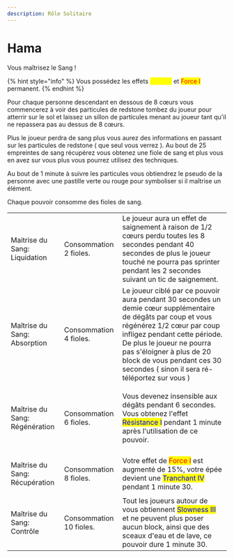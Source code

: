 ```yaml
---
description: Rôle Solitaire
---
```


# Hama

Vous maîtrisez le Sang !

{% hint style="info" %}
Vous possédez les effets <mark style="color:yellow;">Speed I</mark> et <mark style="color:red;">Force I</mark> permanent.
{% endhint %}

Pour chaque personne descendant en dessous de 8 cœurs vous commencerez à voir des particules de redstone tombez du joueur pour atterrir sur le sol et laissez un sillon de particules menant au joueur tant qu'il ne repassera pas au dessus de 8 cœurs.

Plus le joueur perdra de sang plus vous aurez des informations en passant sur les particules de redstone ( que seul vous verrez ). Au bout de 25 empreintes de sang récupérez vous obtenez une fiole de sang et plus vous en avez sur vous plus vous pourrez utilisez des techniques.

Au bout de 1 minute à suivre les particules vous obtiendrez le pseudo de la personne avec une pastille verte ou rouge pour symboliser si il maîtrise un élément.

Chaque pouvoir consomme des fioles de sang.

|                                          |                         |                                                                                                                                                                                                                                                                                                                    |
| ---------------------------------------- | ----------------------- | ------------------------------------------------------------------------------------------------------------------------------------------------------------------------------------------------------------------------------------------------------------------------------------------------------------------ |
| Maitrise du Sang: Liquidation            | Consommation 2 fioles.  | Le joueur aura un effet de saignement à raison de 1/2 cœurs perdu toutes les 8 secondes pendant 40 secondes de plus le joueur touché ne pourra pas sprinter pendant les 2 secondes suivant un tic de saignement.                                                                                                   |
| <p>Maîtrise du Sang: <br>Absorption</p>  | Consommation 4 fioles.  | Le joueur ciblé par ce pouvoir aura pendant 30 secondes un demie cœur supplémentaire de dégâts par coup et vous régénérez 1/2 cœur par coup infligez pendant cette période. De plus le joueur ne pourra pas s'éloigner à plus de 20 block de vous pendant ces 30 secondes ( sinon il sera ré-téléportez sur vous ) |
| <p>Maîtrise du Sang:<br>Régénération</p> | Consommation 6 fioles.  | <p>Vous devenez insensible aux dégâts pendant 6 secondes. <br>Vous obtenez l'effet <mark style="color:blue;">Résistance I</mark> pendant 1 minute après l'utilisation de ce pouvoir.</p>                                                                                                                           |
| <p>Maîtrise du Sang:<br>Récupération</p> | Consommation 8 fioles.  | Votre effet de <mark style="color:red;">Force I</mark> est augmenté de 15%, votre épée devient une <mark style="color:blue;">Tranchant IV</mark> pendant 1 minute 30.                                                                                                                                              |
| <p>Maîtrise du Sang:<br>Contrôle</p>     | Consommation 10 fioles. | Tout les joueurs autour de vous obtiennent <mark style="color:blue;">Slowness III</mark> et ne peuvent plus poser aucun block, ainsi que des sceaux d'eau et de lave, ce pouvoir dure 1 minute 30.                                                                                                                 |
